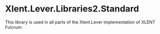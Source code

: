 # Xlent.Lever.Libraries2.Standard
This library is used in all parts of the Xlent.Lever implementation of XLENT Fulcrum.
